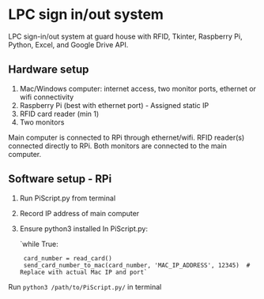 # LPC sign in/out system
LPC sign-in/out system at guard house with RFID, Tkinter, Raspberry Pi, Python, Excel, and Google Drive API.

## Hardware setup
1. Mac/Windows computer: internet access, two monitor ports, ethernet or wifi connectivity
2. Raspberry Pi (best with ethernet port) - Assigned static IP
3. RFID card reader (min 1)
4. Two monitors

Main computer is connected to RPi through ethernet/wifi.
RFID reader(s) connected directly to RPi.
Both monitors are connected to the main computer.

## Software setup - RPi
1. Run PiScript.py from terminal
2. Record IP address of main computer
3. Ensure python3 installed
In PiScript.py:

    `while True:
   
        card_number = read_card()
        send_card_number_to_mac(card_number, 'MAC_IP_ADDRESS', 12345)  # Replace with actual Mac IP and port`

Run `python3 /path/to/PiScript.py/` in terminal
